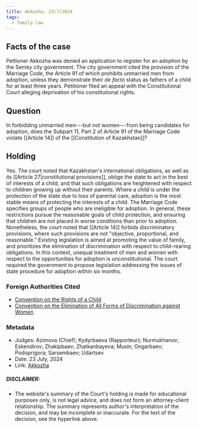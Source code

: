 ```yaml
---
title: Akkozha, 23/7/2024
tags:
  - family-law
---
```

## Facts of the case

Pettioner Akkozha was denied an application to register for an adoption by the Semey city government. The city government cited the provision of the Marriage Code, the Article 91 of which prohibits unmarried men from adoption, unless they demonstrate their *de facto* status as fathers of a child for at least three years. Petitioner filed an appeal with the Constitutional Court alleging deprivation of his constitutional rights.

## Question

In forbidding unmarried men---but not women---from being candidates for adoption, does the Subpart 11, Part 2 of Article 91 of the Marriage Code violate [[Article 14]] of the [[Constitution of Kazakhstan]]? 

## Holding

Yes. The court noted that Kazakhstan's international obligations, as well as its [[Article 27|constitutional provisions]], oblige the state to act in the best of interests of a child, and that such obligations are heightened with respect to children growing up without their parents. Where a child is under the protection of the state due to loss of parental care, adoption is the most stable means of protecting the interests of a child. The Marriage Code specifies groups of people who are ineligible for adoption. In general, these restrictions pursue the reasonable goals of child protection, and ensuring that children are not placed in worse conditions than prior to adoption. Nonetheless, the court noted that [[Article 14]] forbids discriminatory provisions, where such provisions are not "objective, proportional, and reasonable." Existing legislation is aimed at promoting the value of family, and prioritizes the elimination of discrimination with respect to child-rearing obligations. In this context, unequal treatment of men and women with respect to the opportunities for adoption is unconstitutional. The court required the government to propose legislation addressing the issues of state procedure for adoption within six months. 


### Foreign Authorities Cited
* [Convention on the Rights of a Child](https://www.un.org/en/development/desa/population/migration/generalassembly/docs/globalcompact/A_RES_44_25.pdf)
* [Convention on the Elimination of All Forms of Discrimination against Women](un.org/en/development/desa/population/migration/generalassembly/docs/globalcompact/A_RES_34_180.pdf](https://www.un.org/en/development/desa/population/migration/generalassembly/docs/globalcompact/A_RES_34_180.pdf)https://www.un.org/womenwatch/daw/cedaw/)

### Metadata
* Judges: Azimova (Chief); Kydyrbaeva (Rapporteur); Nurmukhanov; Eskendirov; Zhakipbaev; Zhatkanbayeva; Musin; Ongarbaev; Podoprigora; Sarsembaev; Udartsev
* Date: 23 July, 2024
* Link: [Akkozha](https://github.com/juzgenbayev/KSKR-Docs/raw/refs/heads/main/Akkozha,%2023%20July%202024.docx)


##### DISCLAIMER:
* The website's summary of the Court's holding is made for educational purposes only, is not legal advice, and does not form an attorney-client relationship. The summary represents author's interpretation of the decision, and may be incomplete or inaccurate. For the text of the decision, see the hyperlink above.